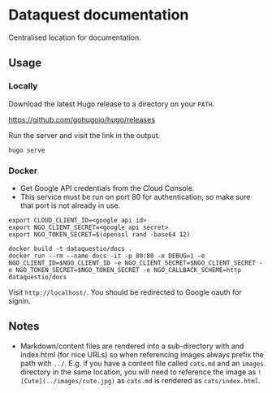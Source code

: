 # Dataquest documentation

Centralised location for documentation.

## Usage

### Locally

Download the latest Hugo release to a directory on your `PATH`.

https://github.com/gohugoio/hugo/releases

Run the server and visit the link in the output.

```
hugo serve
```

### Docker

* Get Google API credentials from the Cloud Console.
* This service must be run on port 80 for authentication,
  so make sure that port is not already in use.

```
export CLOUD_CLIENT_ID=<google api id>
export NGO_CLIENT_SECRET=<google api secret>
export NGO_TOKEN_SECRET=$(openssl rand -base64 12)

docker build -t dataquestio/docs .
docker run --rm --name docs -it -p 80:80 -e DEBUG=1 -e NGO_CLIENT_ID=$NGO_CLIENT_ID -e NGO_CLIENT_SECRET=$NGO_CLIENT_SECRET -e NGO_TOKEN_SECRET=$NGO_TOKEN_SECRET -e NGO_CALLBACK_SCHEME=http dataquestio/docs
```

Visit `http://localhost/`. You should be redirected to Google oauth for signin.

## Notes

* Markdown/content files are rendered into a sub-directory with and index.html (for nice URLs) so when referencing images always prefix the path with `../`. E.g. if you have a content file called `cats.md` and an `images` directory in the same location, you will need to reference the image as `![Cute](../images/cute.jpg)` as `cats.md` is rendered as `cats/index.html`.